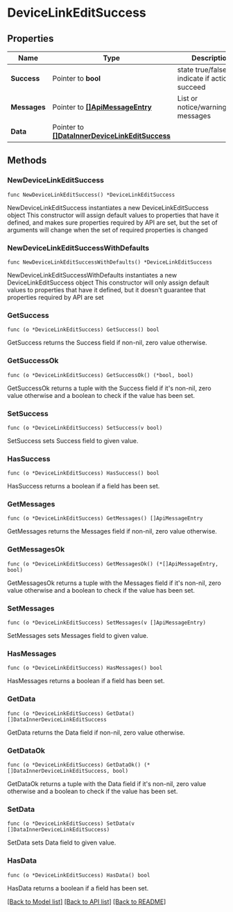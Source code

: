 # DeviceLinkEditSuccess

## Properties

Name | Type | Description | Notes
------------ | ------------- | ------------- | -------------
**Success** | Pointer to **bool** | state true/false indicate if action succeed | [optional] 
**Messages** | Pointer to [**[]ApiMessageEntry**](ApiMessageEntry.md) | List or notice/warning/error messages | [optional] 
**Data** | Pointer to [**[]DataInnerDeviceLinkEditSuccess**](DataInnerDeviceLinkEditSuccess.md) |  | [optional] 

## Methods

### NewDeviceLinkEditSuccess

`func NewDeviceLinkEditSuccess() *DeviceLinkEditSuccess`

NewDeviceLinkEditSuccess instantiates a new DeviceLinkEditSuccess object
This constructor will assign default values to properties that have it defined,
and makes sure properties required by API are set, but the set of arguments
will change when the set of required properties is changed

### NewDeviceLinkEditSuccessWithDefaults

`func NewDeviceLinkEditSuccessWithDefaults() *DeviceLinkEditSuccess`

NewDeviceLinkEditSuccessWithDefaults instantiates a new DeviceLinkEditSuccess object
This constructor will only assign default values to properties that have it defined,
but it doesn't guarantee that properties required by API are set

### GetSuccess

`func (o *DeviceLinkEditSuccess) GetSuccess() bool`

GetSuccess returns the Success field if non-nil, zero value otherwise.

### GetSuccessOk

`func (o *DeviceLinkEditSuccess) GetSuccessOk() (*bool, bool)`

GetSuccessOk returns a tuple with the Success field if it's non-nil, zero value otherwise
and a boolean to check if the value has been set.

### SetSuccess

`func (o *DeviceLinkEditSuccess) SetSuccess(v bool)`

SetSuccess sets Success field to given value.

### HasSuccess

`func (o *DeviceLinkEditSuccess) HasSuccess() bool`

HasSuccess returns a boolean if a field has been set.

### GetMessages

`func (o *DeviceLinkEditSuccess) GetMessages() []ApiMessageEntry`

GetMessages returns the Messages field if non-nil, zero value otherwise.

### GetMessagesOk

`func (o *DeviceLinkEditSuccess) GetMessagesOk() (*[]ApiMessageEntry, bool)`

GetMessagesOk returns a tuple with the Messages field if it's non-nil, zero value otherwise
and a boolean to check if the value has been set.

### SetMessages

`func (o *DeviceLinkEditSuccess) SetMessages(v []ApiMessageEntry)`

SetMessages sets Messages field to given value.

### HasMessages

`func (o *DeviceLinkEditSuccess) HasMessages() bool`

HasMessages returns a boolean if a field has been set.

### GetData

`func (o *DeviceLinkEditSuccess) GetData() []DataInnerDeviceLinkEditSuccess`

GetData returns the Data field if non-nil, zero value otherwise.

### GetDataOk

`func (o *DeviceLinkEditSuccess) GetDataOk() (*[]DataInnerDeviceLinkEditSuccess, bool)`

GetDataOk returns a tuple with the Data field if it's non-nil, zero value otherwise
and a boolean to check if the value has been set.

### SetData

`func (o *DeviceLinkEditSuccess) SetData(v []DataInnerDeviceLinkEditSuccess)`

SetData sets Data field to given value.

### HasData

`func (o *DeviceLinkEditSuccess) HasData() bool`

HasData returns a boolean if a field has been set.


[[Back to Model list]](../README.md#documentation-for-models) [[Back to API list]](../README.md#documentation-for-api-endpoints) [[Back to README]](../README.md)


